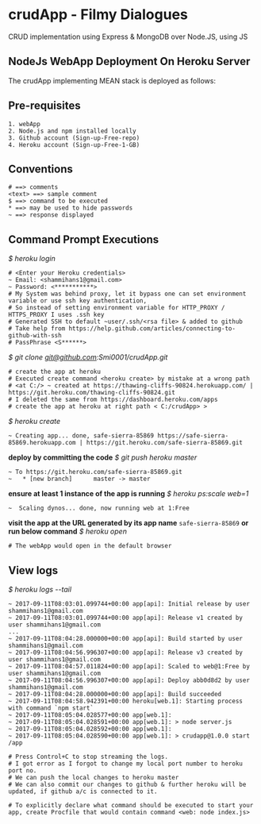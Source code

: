 # crudApp - Filmy Dialogues
CRUD implementation using Express &amp; MongoDB over Node.JS, using JS


## NodeJs WebApp Deployment On Heroku Server
The crudApp implementing MEAN stack is deployed as follows:


## Pre-requisites
```
1. webApp
2. Node.js and npm installed locally
3. Github account (Sign-up-Free-repo)
4. Heroku account (Sign-up-Free-1-GB) 
```


## Conventions
```
# ==> comments
<text> ==> sample comment
$ ==> command to be executed
* ==> may be used to hide passwords 
~ ==> response displayed
```


## Command Prompt Executions
*$ heroku login*
```
# <Enter your Heroku credentials>
~ Email: <shammihans1@gmail.com>
~ Password: <***********>
# My System was behind proxy, let it bypass one can set environment variable or use ssh key authentication,
# So instead of setting environment variable for HTTP_PROXY / HTTPS_PROXY I uses .ssh key
# Generated SSH to default ~user/.ssh/<rsa file> & added to github
# Take help from https://help.github.com/articles/connecting-to-github-with-ssh
# PassPhrase <S******>
```

**<git clone command> <ssh git url>**
*$ git clone <ssh git url> git@github.com:Smi0001/crudApp.git*
```
# create the app at heroku
# Executed create command <heroku create> by mistake at a wrong path
# <at C:/> ~ created at https://thawing-cliffs-90824.herokuapp.com/ | https://git.heroku.com/thawing-cliffs-90824.git 
# I deleted the same from https://dashboard.heroku.com/apps 
# create the app at heroku at right path < C:/crudApp> >
```

*$ heroku create*
```
~ Creating app... done, safe-sierra-85869 https://safe-sierra-85869.herokuapp.com | https://git.heroku.com/safe-sierra-85869.git
```

**deploy by committing the code**
*$ git push heroku master*
```
~ To https://git.heroku.com/safe-sierra-85869.git
~   * [new branch]      master -> master
```

**ensure at least 1 instance of the app is running**
*$ heroku ps:scale web=1*
```
~  Scaling dynos... done, now running web at 1:Free
```
**visit the app at the URL generated by its app name** `safe-sierra-85869` **or run below command**
*$ heroku open*
```
# The webApp would open in the default browser
```

## View logs
*$ heroku logs --tail*
```
~ 2017-09-11T08:03:01.099744+00:00 app[api]: Initial release by user shammihans1@gmail.com
~ 2017-09-11T08:03:01.099744+00:00 app[api]: Release v1 created by user shammihans1@gmail.com
...
~ 2017-09-11T08:04:28.000000+00:00 app[api]: Build started by user shammihans1@gmail.com
~ 2017-09-11T08:04:56.996307+00:00 app[api]: Release v3 created by user shammihans1@gmail.com
~ 2017-09-11T08:04:57.011824+00:00 app[api]: Scaled to web@1:Free by user shammihans1@gmail.com
~ 2017-09-11T08:04:56.996307+00:00 app[api]: Deploy abb0d8d2 by user shammihans1@gmail.com
~ 2017-09-11T08:04:28.000000+00:00 app[api]: Build succeeded
~ 2017-09-11T08:04:58.942391+00:00 heroku[web.1]: Starting process with command `npm start`
~ 2017-09-11T08:05:04.028577+00:00 app[web.1]:
~ 2017-09-11T08:05:04.028591+00:00 app[web.1]: > node server.js
~ 2017-09-11T08:05:04.028592+00:00 app[web.1]:
~ 2017-09-11T08:05:04.028590+00:00 app[web.1]: > crudapp@1.0.0 start /app

# Press Control+C to stop streaming the logs.
# I got error as I forgot to change my local port number to heroku port no.
# We can push the local changes to heroku master
# We can also commit our changes to github & further heroku will be updated, if github a/c is connected to it.

# To explicitly declare what command should be executed to start your app, create Procfile that would contain command <web: node index.js>

```
